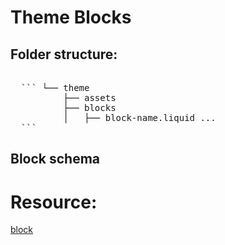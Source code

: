 # Theme Blocks

## Folder structure:
<pre lang="markdown"> 
  ``` └── theme 
          ├── assets   
          ├── blocks   
          │   ├── block-name.liquid ... 
  ``` 
</pre>

## Block schema



# Resource:
[block](https://shopify.dev/docs/storefronts/themes/architecture/blocks/theme-blocks/quick-start?framework=liquid)
